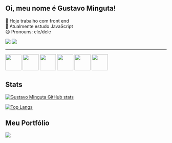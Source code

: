 ## Oi, meu nome é Gustavo Minguta! 

🔭 Hoje trabalho com front end <br>
🌱 Atualmente estudo JavaScript <br>
😄 Pronouns: ele/dele <br>

<a href="https://www.instagram.com/gustavominguta/" target="_blank"><img src="https://img.shields.io/badge/-Instagram-%23E4405F?style=for-the-badge&logo=instagram&logoColor=white" target="_blank"></a>
 <a href="https://www.linkedin.com/in/gustavominguta/" target="_blank"><img src="https://img.shields.io/badge/-LinkedIn-%230077B5?style=for-the-badge&logo=linkedin&logoColor=white" target="_blank"></a>
<hr>
<section>
<img width=50px src="https://cdn.jsdelivr.net/gh/devicons/devicon/icons/html5/html5-original.svg" />
<img width=50px src="https://cdn.jsdelivr.net/gh/devicons/devicon/icons/css3/css3-original.svg" />
<img width= 50px src="https://cdn.jsdelivr.net/gh/devicons/devicon/icons/javascript/javascript-original.svg" />
<img width=50px src="https://cdn.jsdelivr.net/gh/devicons/devicon/icons/wordpress/wordpress-plain.svg" />
<img width = 50px src="https://cdn.jsdelivr.net/gh/devicons/devicon/icons/python/python-original.svg" /> 
<img width = 50px src="https://cdn.jsdelivr.net/gh/devicons/devicon/icons/nodejs/nodejs-original-wordmark.svg" />
          

          
          
          
</section>

## Stats
  
[![Gustavo Minguta GitHub stats](https://github-readme-stats.vercel.app/api?username=mIINguta&show_icons=true&theme=dark)](https://github.com/mIINguta/github-readme-stats)


[![Top Langs](https://github-readme-stats.vercel.app/api/top-langs/?username=mIINguta&layout=compact&theme=dark)](https://github.com/mIINguta/github-readme-stats)


## Meu Portfólio
  <a href="https://github.com/mIINguta/portfolio">
  <img align="center" src="https://github-readme-stats.vercel.app/api/pin/?username=mIINguta&repo=portfolio&theme=dark" />
</a>


          
